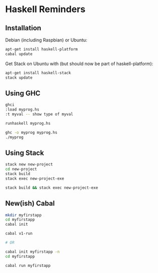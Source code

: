 # Haskell Reminders

## Installation

Debian (including Raspbian) or Ubuntu:
```bash
apt-get install haskell-platform
cabal update
```

Get Stack on Ubuntu with (but should now be part of haskell-platform):
```bash
apt-get install haskell-stack
stack update
```

## Using GHC

```bash
ghci
:load myprog.hs
:t myval -- show type of myval

runhaskell myprog.hs

ghc -o myprog myprog.hs
./myprog
```

## Using Stack

```bash
stack new new-project
cd new-project
stack build
stack exec new-project-exe

stack build && stack exec new-project-exe

```

## New(ish) Cabal

```bash
mkdir myfirstapp
cd myfirstapp
cabal init

cabal v1-run

# OR

cabal init myfirstapp -n
cd myfirstapp

cabal run myfirstapp

```
